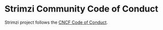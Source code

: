 # Strimzi Community Code of Conduct

Strimzi project follows the [CNCF Code of Conduct](https://github.com/cncf/foundation/blob/master/code-of-conduct.md).